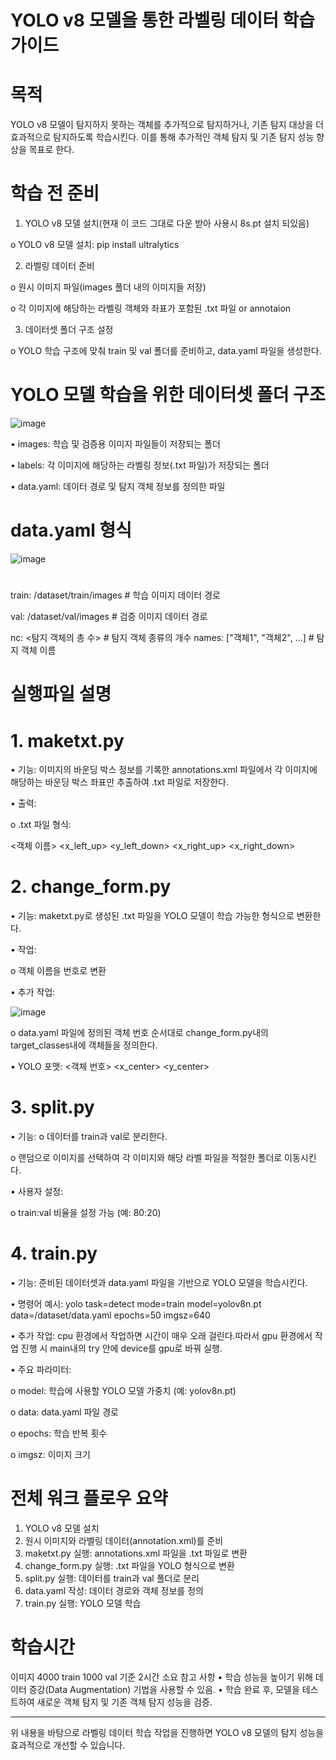 # YOLO v8 모델을 통한 라벨링 데이터 학습 가이드
# 목적
YOLO v8 모델이 탐지하지 못하는 객체를 추가적으로 탐지하거나, 기존 탐지 대상을 더 효과적으로 탐지하도록 학습시킨다. 이를 통해 추가적인 객체 탐지 및 기존 탐지 성능 향상을 목표로 한다.
# 학습 전 준비
1.	YOLO v8 모델 설치(현재 이 코드 그대로 다운 받아 사용시 8s.pt 설치 되있음)
   
o	YOLO v8 모델 설치: pip install ultralytics

2.	라벨링 데이터 준비
   
o	원시 이미지 파일(images 폴더 내의 이미지들 저장)

o	각 이미지에 해당하는 라벨링 객체와 좌표가 포함된 .txt 파일 or annotaion

3.	데이터셋 폴더 구조 설정
   
o	YOLO 학습 구조에 맞춰 train 및 val 폴더를 준비하고, data.yaml 파일을 생성한다.


# YOLO 모델 학습을 위한 데이터셋 폴더 구조
![image](https://github.com/user-attachments/assets/9f624ad6-81b4-44fb-bfba-e36f5291eda4)

•	images: 학습 및 검증용 이미지 파일들이 저장되는 폴더

•	labels: 각 이미지에 해당하는 라벨링 정보(.txt 파일)가 저장되는 폴더

•	data.yaml: 데이터 경로 및 탐지 객체 정보를 정의한 파일

# data.yaml 형식
![image](https://github.com/user-attachments/assets/4cb4fd69-f49f-497b-a437-3a170dfb9fe3)
#
train: /dataset/train/images  # 학습 이미지 데이터 경로 

val: /dataset/val/images      # 검증 이미지 데이터 경로

nc: <탐지 객체의 총 수>      # 탐지 객체 종류의 개수
names: ["객체1", "객체2", ...]  # 탐지 객체 이름
# 실행파일 설명
# 1. maketxt.py
•	기능: 이미지의 바운딩 박스 정보를 기록한 annotations.xml 파일에서 각 이미지에 해당하는 바운딩 박스 좌표만 추출하여 .txt 파일로 저장한다.

•	출력:

o	.txt 파일 형식:

<객체 이름> <x_left_up> <y_left_down> <x_right_up> <x_right_down>

# 2. change_form.py
   
•	기능: maketxt.py로 생성된 .txt 파일을 YOLO 모델이 학습 가능한 형식으로 변환한다.

•	작업:

o	객체 이름을 번호로 변환

•	추가 작업:

![image](https://github.com/user-attachments/assets/4ad74961-a5db-4ce0-a336-5d648758df85)

o	data.yaml 파일에 정의된 객체 번호 순서대로 change_form.py내의 target_classes내에 객체들을 정의한다. 

•	YOLO 포맷: 
<객체 번호> <x_center> <y_center> <width> <height> 

# 3. split.py
•	기능:
o	데이터를 train과 val로 분리한다.

o	랜덤으로 이미지를 선택하여 각 이미지와 해당 라벨 파일을 적절한 폴더로 이동시킨다.

•	사용자 설정:

o	train:val 비율을 설정 가능 (예: 80:20)

# 4. train.py

•	기능: 준비된 데이터셋과 data.yaml 파일을 기반으로 YOLO 모델을 학습시킨다.

•	명령어 예시:
yolo task=detect mode=train model=yolov8n.pt data=/dataset/data.yaml epochs=50 imgsz=640

•	추가 작업: cpu 환경에서 작업하면 시간이 매우 오래 걸린다.따라서 gpu 환경에서 작업 진행 시 main내의 try 안에 device를 gpu로 바꿔 실행.

•	주요 파라미터:

o	model: 학습에 사용할 YOLO 모델 가중치 (예: yolov8n.pt)

o	data: data.yaml 파일 경로

o	epochs: 학습 반복 횟수

o	imgsz: 이미지 크기

# 전체 워크 플로우 요약

1.	YOLO v8 모델 설치
3.	원시 이미지와 라벨링 데이터(annotation.xml)를 준비
5.	maketxt.py 실행: annotations.xml 파일을 .txt 파일로 변환
7.	change_form.py 실행: .txt 파일을 YOLO 형식으로 변환
9.	split.py 실행: 데이터를 train과 val 폴더로 분리	
11.	data.yaml 작성: 데이터 경로와 객체 정보를 정의
13.	train.py 실행: YOLO 모델 학습
# 학습시간
이미지 4000 train 1000 val 기준 2시간 소요
참고 사항
•	학습 성능을 높이기 위해 데이터 증강(Data Augmentation) 기법을 사용할 수 있음.
•	학습 완료 후, 모델을 테스트하여 새로운 객체 탐지 및 기존 객체 탐지 성능을 검증.
________________________________________
위 내용을 바탕으로 라벨링 데이터 학습 작업을 진행하면 YOLO v8 모델의 탐지 성능을 효과적으로 개선할 수 있습니다.


